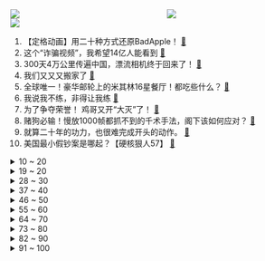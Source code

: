 <div >
	<a style="float:left;width:55%;" href = "https://github.com/anuraghazra/github-readme-stats">
	 <img src = "https://github-readme-stats.vercel.app/api?username=iuuuuuaena&theme=buefy&show_icons=true"/>
	</a>
	<a  style="float:right;width:45%" href = "https://github.com/anuraghazra/github-readme-stats">
	 <img  src="https://github-readme-stats.vercel.app/api/top-langs/?username=anuraghazra&layout=compact"/>
	</a>
	</div>

[![](https://img.shields.io/badge/jxd-@jxdgogogo.xyz-yellowgreen.svg)](https://www.jxdgogogo.xyz)<br>
1. 【定格动画】用二十种方式还原BadApple！ [:link:](//www.bilibili.com/video/BV1794y1r7y9) <br>
2. 这个“诈骗视频”，我希望14亿人能看到 [:link:](//www.bilibili.com/video/BV118411X7dS) <br>
3. 300天4万公里传遍中国，漂流相机终于回来了！ [:link:](//www.bilibili.com/video/BV1gF41117fN) <br>
4. 我们又又又搬家了 [:link:](//www.bilibili.com/video/BV1rX4y1W7YJ) <br>
5. 全球唯一！豪华邮轮上的米其林16星餐厅！都吃些什么？ [:link:](//www.bilibili.com/video/BV1wV411F7P3) <br>
6. 我说我不练，非得让我练 [:link:](//www.bilibili.com/video/BV1hu41177io) <br>
7. 为了争夺荣誉！  鸡哥又开“大灭”了！ [:link:](//www.bilibili.com/video/BV11X4y1x7YR) <br>
8. 赌狗必输！慢放1000帧都抓不到的千术手法，阁下该如何应对？ [:link:](//www.bilibili.com/video/BV13u411J7Zn) <br>
9. 就算二十年的功力，也很难完成开头的动作。 [:link:](//www.bilibili.com/video/BV1684y1f7K6) <br>
10. 美国最小假钞案是哪起？【硬核狠人57】 [:link:](//www.bilibili.com/video/BV1mp4y1J7Ay) <br>
<details>
<summary>10 ~ 20</summary>

11. 二维主任在线看自习 [:link:](//www.bilibili.com/video/BV1w84y1Z74D) <br>
12. 偷吃！ [:link:](//www.bilibili.com/video/BV1Br4y1d7CW) <br>
13. 泻药真的难喝吗？帅小伙试下！ [:link:](//www.bilibili.com/video/BV1FN4y1d78k) <br>
14. 章鱼Captain：You 凉席 is my飞翔的荷兰人号 [:link:](//www.bilibili.com/video/BV1Y841197LT) <br>
15. 星之谷饮 [:link:](//www.bilibili.com/video/BV1AF411C7yK) <br>
16. 耗时整整2年修复，深山冷水鱼群现初具规模，今天开始恢复中华鳖 [:link:](//www.bilibili.com/video/BV1ZF411y7cD) <br>
17. 【诺子】即使完全失明，一辈子至少想穿一次花嫁！摄影Vlog第二弹 [:link:](//www.bilibili.com/video/BV1VN41167fT) <br>
18. 龙泉印泥 [:link:](//www.bilibili.com/video/BV14N41167V7) <br>
19. 这世上有太多孤独之人，缺乏迈出第一步的勇气，高分电影《绿皮书》 [:link:](//www.bilibili.com/video/BV1614y1i73E) <br>
</details>
<details>
<summary>19 ~ 20</summary>

20. 我把"虚假广告"转刀游戏真的做了出来！ [:link:](//www.bilibili.com/video/BV1Nm4y1H7MV) <br>
21. 《秀才宿舍》 [:link:](//www.bilibili.com/video/BV1Zj411B7rw) <br>
22. 【高燃】B站女侠巅峰对决！既分胜负，也决生死！ [:link:](//www.bilibili.com/video/BV1rp4y1J7DR) <br>
23. 爱吃大棒骨的女孩，爬山爬得飞快。。。 [:link:](//www.bilibili.com/video/BV1V94y1r7Zu) <br>
24. 完美愿望出现！万物重生的终极答案，只有一个字！《80亿个精灵》大结局 [:link:](//www.bilibili.com/video/BV1Az4y1u7at) <br>
25. 来～我看看还有几个同伙！ [:link:](//www.bilibili.com/video/BV1R94y1671f) <br>
26. 《崩坏：星穹铁道》1.3版本PV：「天镜映劫尘」 [:link:](//www.bilibili.com/video/BV1CG411f7Aq) <br>
27. 十年后，终于再见到“消失”的她，往事随风飘散，可那些快乐从不曾被遗忘 [:link:](//www.bilibili.com/video/BV1gu41177VF) <br>
28. “大雨还在下，贫僧轻道别害怕” [:link:](//www.bilibili.com/video/BV1eu411J7KC) <br>
</details>
<details>
<summary>28 ~ 30</summary>

29. 假如NPC走进现实生活... [:link:](//www.bilibili.com/video/BV1DN411q7Ri) <br>
30. 年少的暗恋在这一刻有了答案 [:link:](//www.bilibili.com/video/BV1qx4y1f7b6) <br>
31. 【假装讲电影】丧尸爆发！小伙爽翻了！超市随便拿！豪车随便开！ [:link:](//www.bilibili.com/video/BV1Qx4y1f72h) <br>
32. 评分4.6！大脑寄存，究极雷人！2023年度逆天动画！【泛式】 [:link:](//www.bilibili.com/video/BV1L14y1i7xA) <br>
33. 今天成本有点高，太奢侈 [:link:](//www.bilibili.com/video/BV1r84y1o7LT) <br>
34. 【罗翔】网络判案，人均死刑？聊聊重刑主义 [:link:](//www.bilibili.com/video/BV1Ep4y1J7mk) <br>
35. 【原神】全角色入队动画，但带了音响 [:link:](//www.bilibili.com/video/BV1ih4y1S7Jv) <br>
36. 《原神》剧情PV-「荣耀归于传承」 [:link:](//www.bilibili.com/video/BV1h841197yq) <br>
37. 这新生群真有节目啊... [:link:](//www.bilibili.com/video/BV1Wm4y1H7CW) <br>
</details>
<details>
<summary>37 ~ 40</summary>

38. 25公斤银砖，这不是有手就行 [:link:](//www.bilibili.com/video/BV1Dj411B7YW) <br>
39. 老戴《黑神话 悟空》试玩会归来，热点问题答疑 [:link:](//www.bilibili.com/video/BV1eX4y1W7LV) <br>
40. 【TF家族】2023年TF家族“登陆计划”系列演唱会——A场（上）“让我们不顾一切”【0812演唱会全程回顾】 [:link:](//www.bilibili.com/video/BV1QN411q7Tm) <br>
41. 低配版巴啦啦小魔仙 [:link:](//www.bilibili.com/video/BV1Y14y1i7pZ) <br>
42. 这辈子没想过能跟着消防出一次任务…… [:link:](//www.bilibili.com/video/BV1au41177cq) <br>
43. 火锅好吃是好吃，就是有点不好吃 [:link:](//www.bilibili.com/video/BV1Du4y197yN) <br>
44. 哪一刻你觉得被生活磨平了棱角？ [:link:](//www.bilibili.com/video/BV1su4y1Q7ya) <br>
45. 设 身 处 地 5.0 [:link:](//www.bilibili.com/video/BV1P44y1w7yt) <br>
46. 瓦达西瓦的人格面具已经觉醒了呢！ [:link:](//www.bilibili.com/video/BV1uz4y1u7jX) <br>
</details>
<details>
<summary>46 ~ 50</summary>

47. 抽到真的卡芙卡了怎么办？ [:link:](//www.bilibili.com/video/BV1wm4y1H71M) <br>
48. 恐惧测试，我在程序里 [:link:](//www.bilibili.com/video/BV17p4y1J76j) <br>
49. 热烈祝贺猫德学院抓到狮子猫！！！ [:link:](//www.bilibili.com/video/BV11r4y1d7nv) <br>
50. 叶问来香港开武馆，横扫香港武功高手，爆锤英国拳王 [:link:](//www.bilibili.com/video/BV18u4y1v71H) <br>
51. 大一新生有没有必要加社团？ [:link:](//www.bilibili.com/video/BV1ou4y197sD) <br>
52. 老板，你是不是觉得自己很幽默？ [:link:](//www.bilibili.com/video/BV1Rz4y1M71H) <br>
53. 不拿厨师长当回事儿 [:link:](//www.bilibili.com/video/BV1WG411f7pf) <br>
54. 秘密基地海景房弄好了，咱们进入秘密基地去看看！顺便带你们看看秘密基地还有哪些机关没有公布！！！ [:link:](//www.bilibili.com/video/BV12r4y1Z7b1) <br>
55. 《好吃爱吃》 [:link:](//www.bilibili.com/video/BV1Gj411z7si) <br>
</details>
<details>
<summary>55 ~ 60</summary>

56. 韩国背后的三星王朝 [:link:](//www.bilibili.com/video/BV18G411f7kD) <br>
57. 他身高不足1米，他守护2000多村民健康 [:link:](//www.bilibili.com/video/BV1wr4y1o7Zt) <br>
58. 人生中第一次摸到真正的考拉！竟然是这个手感？ [:link:](//www.bilibili.com/video/BV1VN41167mS) <br>
59. 一场Capybara引起的惨剧 [:link:](//www.bilibili.com/video/BV1gm4y1H7ic) <br>
60. 家人们谁懂啊 他真的带着ikun走向世界舞台了 他真的我哭死 [:link:](//www.bilibili.com/video/BV1uu41177Nk) <br>
61. 给老番茄当助理是一种什么体验？ [:link:](//www.bilibili.com/video/BV1x84y1o79f) <br>
62. 关于我和四个显眼包的“爱恨情仇” [:link:](//www.bilibili.com/video/BV1Lh4y1D7S3) <br>
63. 煮个noodles [:link:](//www.bilibili.com/video/BV1qu4y1v7L8) <br>
64. 身材羞辱？小码双开门韩国人放不下的身材焦虑 [:link:](//www.bilibili.com/video/BV1w94y1z7M1) <br>
</details>
<details>
<summary>64 ~ 70</summary>

65. 惊喜都是要惊喜才能是惊喜的咯 [:link:](//www.bilibili.com/video/BV1nz4y1u77p) <br>
66. 这是一部饱受争议的番，炸裂的三观！90%零零后没看过！补番推荐 [:link:](//www.bilibili.com/video/BV1EN41167iD) <br>
67. 千万不要打劫魔术师 [:link:](//www.bilibili.com/video/BV1b44y1F7Sr) <br>
68. 老爹：别逼我！用物理魔法呀呀呀！【圣主篇05集】 [:link:](//www.bilibili.com/video/BV1zp4y1g76y) <br>
69. 我竟然用我的世界粒子做出来了动画！ [:link:](//www.bilibili.com/video/BV1bz4y1u7DN) <br>
70. 年轻人的快感 VS 父母的快感 [:link:](//www.bilibili.com/video/BV1aG411f7nn) <br>
71. 加了柔软剂的大饼还能吃吗？ [:link:](//www.bilibili.com/video/BV12h4y1S7RH) <br>
72. 兜里10块钱，站在深夜街头，有底气了。 [:link:](//www.bilibili.com/video/BV1Th4y1D7AD) <br>
73. 前女友把我给绿了... [:link:](//www.bilibili.com/video/BV1Ar4y1o7nA) <br>
</details>
<details>
<summary>73 ~ 80</summary>

74. 【汐塔 | 云上邮差】原创概念动画短片 1.01 ——“all about Cetus42” [:link:](//www.bilibili.com/video/BV1894y167kr) <br>
75. 【黑神话：悟空】2023线下试玩报告：神珍百炼，锋芒初露！ [:link:](//www.bilibili.com/video/BV15G411f7F8) <br>
76. 开学军训，校花给我送水，只因我万亿资产，所有的东西都那么的廉价 [:link:](//www.bilibili.com/video/BV1h84y1f7Sm) <br>
77. 不同以往的银行抢劫案，劫匪抢银行却不抢钱，悄无声息赚走12亿 [:link:](//www.bilibili.com/video/BV1Nm4y1H7jf) <br>
78. 不会只有我是这样的吧 [:link:](//www.bilibili.com/video/BV1bP411s7hS) <br>
79. 枫丹探索现状 [:link:](//www.bilibili.com/video/BV1Ju41177g9) <br>
80. 爆肝17部动画！我数出了猪猪侠中有多少只猪？！你认识一半算我输！ [:link:](//www.bilibili.com/video/BV1MN4y1d78N) <br>
81. 《黑神话：悟空》首次线下试玩现场直播回放 [:link:](//www.bilibili.com/video/BV19p4y1J7AH) <br>
82. 古早味蛋糕：是科技与狠活吗？ [:link:](//www.bilibili.com/video/BV1W14y1i7Ca) <br>
</details>
<details>
<summary>82 ~ 90</summary>

83. 13万的银砖居然被李维刚单手拿起带走了！ [:link:](//www.bilibili.com/video/BV12r4y1d7wC) <br>
84. “cheems，谢谢你所带来的一切！” [:link:](//www.bilibili.com/video/BV1Qr4y1d7Rt) <br>
85. 为 所 欲 为 [:link:](//www.bilibili.com/video/BV1zr4y1d7DV) <br>
86. 慎入！慎入！慎入！罗布泊为何会成为死亡之海？【4K】 [:link:](//www.bilibili.com/video/BV1YX4y1W7Lm) <br>
87. 墨子往那一站，给自己控住了 [:link:](//www.bilibili.com/video/BV1E841197KY) <br>
88. 我用粘土做了一整个微缩比奇堡！快来投币入住微缩比奇堡吧！ [:link:](//www.bilibili.com/video/BV1VN4y1d7vP) <br>
89. 大庆赶海，发现一群迷你小河豚搁浅在沙滩上，生气好像皮球一样 [:link:](//www.bilibili.com/video/BV1LN41167Gr) <br>
90. 自制5090显卡！22500W散热功率！连人带房一起降温！【科技达】 [:link:](//www.bilibili.com/video/BV1eF41117F8) <br>
91. 广州滑雪太折磨了 [:link:](//www.bilibili.com/video/BV1Ez4y1u7Q2) <br>
</details>
<details>
<summary>91 ~ 100</summary>

92. 见证历史！7亿方块，我们在MC中还原了枫丹！ [:link:](//www.bilibili.com/video/BV1cj411z7xJ) <br>
93. 信者，无疆！ [:link:](//www.bilibili.com/video/BV1hh4y1S7M9) <br>
94. 预定了一年才能吃到？！一顿天妇罗竟然能卖2000元！【凭啥这么贵ep69-天吉】 [:link:](//www.bilibili.com/video/BV1WF41117sZ) <br>
95. 校园代go时的尴尬(真的是超级无敌真实呀呀呀) [:link:](//www.bilibili.com/video/BV1Cu4y1Q7gu) <br>
96. 【原神枫丹一条龙全收集】枫丹4.0(成就数338)枫丹廷/苍晶/白露/宝箱/神瞳/金属盒/摩拉堆/神秘的书页/神秘的核心/水之印/探索度/路线规划/原神4.0 [:link:](//www.bilibili.com/video/BV1Cm4y1n7VS) <br>
97. 2分钟 悬疑片 [:link:](//www.bilibili.com/video/BV15N4y1d7Hp) <br>
98. 无 伤 速 通 西 天 ！！无敌版！！！——第九集 [:link:](//www.bilibili.com/video/BV1QN411q7RL) <br>
99. 联合上百个粉丝学姐，给乖乖们整理出了最切实际的军训必备单品！祝大家都有一个坏天气和一个好教官～#军训好物推荐#军训必备物品清单 #学生党 [:link:](//www.bilibili.com/video/BV1E841197qi) <br>
100. 【IGN】《黑神话：悟空》上手前瞻（大量全新实机画面） [:link:](//www.bilibili.com/video/BV1N84y1Z7as) <br>
</details>
